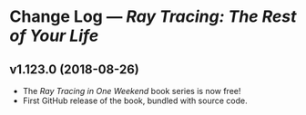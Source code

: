 Change Log — _Ray Tracing: The Rest of Your Life_
================================================================================

v1.123.0  (2018-08-26)
-----------------------
  - The _Ray Tracing in One Weekend_ book series is now free!
  - First GitHub release of the book, bundled with source code.

